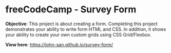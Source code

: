 # freeCodeCamp - Survey Form

**Objective**: This project is about creating a form.  Completing this project demonstrates your ability to write form HTML and CSS.  In addition, it shows your ability to create your own custom grids using CSS Grid/Flexbox.

**View here**: https://john-san.github.io/survey-form/